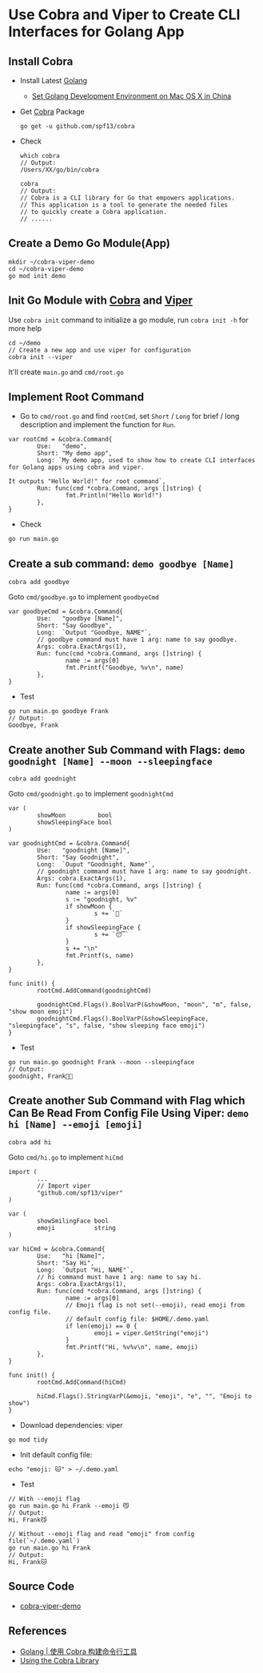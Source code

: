 # Use Cobra and Viper to Create CLI Interfaces for Golang App

## Install Cobra
* Install Latest [Golang](https://golang.org)
  * [Set Golang Development Environment on Mac OS X in China](https://github.com/northbright/Notes/blob/master/Golang/Install/setup-golang-dev-env-on-mac-os-x.md)

* Get [Cobra](https://github.com/spf13/cobra) Package

  ```
  go get -u github.com/spf13/cobra
  ```

* Check
  
  ```
  which cobra
  // Output:
  /Users/XX/go/bin/cobra
  ```

  ```
  cobra
  // Output:
  // Cobra is a CLI library for Go that empowers applications.
  // This application is a tool to generate the needed files
  // to quickly create a Cobra application.
  // ......
  ```

## Create a Demo Go Module(App)
```
mkdir ~/cobra-viper-demo
cd ~/cobra-viper-demo
go mod init demo
```

## Init Go Module with [Cobra](https://github.com/spf13/cobra) and [Viper](https://github.com/spf13/viper)
Use `cobra init` command to initialize a go module, run `cobra init -h` for more help

```
cd ~/demo
// Create a new app and use viper for configuration
cobra init --viper
```

It'll create `main.go` and `cmd/root.go`

## Implement Root Command
* Go to `cmd/root.go` and find `rootCmd`, set `Short` / `Long` for brief / long description and implement the function for `Run`.

```
var rootCmd = &cobra.Command{
        Use:   "demo",
        Short: "My demo app",
        Long: `My demo app, used to show how to create CLI interfaces for Golang apps using cobra and viper.

It outputs "Hello World!" for root command`,
        Run: func(cmd *cobra.Command, args []string) {
                fmt.Println("Hello World!")
        },
}
```

* Check
```
go run main.go
```

## Create a sub command: `demo goodbye [Name]`

```
cobra add goodbye
```

Goto `cmd/goodbye.go` to implement `goodbyeCmd`

```
var goodbyeCmd = &cobra.Command{
        Use:   "goodbye [Name]",
        Short: "Say Goodbye",
        Long:  `Output "Goodbye, NAME"`,
        // goodbye command must have 1 arg: name to say goodbye.
        Args: cobra.ExactArgs(1),
        Run: func(cmd *cobra.Command, args []string) {
                name := args[0]
                fmt.Printf("Goodbye, %v\n", name)
        },
}
```

* Test

```
go run main.go goodbye Frank
// Output:
Goodbye, Frank
```

## Create another Sub Command with Flags: `demo goodnight [Name] --moon --sleepingface`

```
cobra add goodnight
```

Goto `cmd/goodnight.go` to implement `goodnightCmd`

```
var (
        showMoon         bool
        showSleepingFace bool
)

var goodnightCmd = &cobra.Command{
        Use:   "goodnight [Name]",
        Short: "Say Goodnight",
        Long:  `Ouput "Goodnight, Name"`,
        // goodnight command must have 1 arg: name to say goodnight.
        Args: cobra.ExactArgs(1),
        Run: func(cmd *cobra.Command, args []string) {
                name := args[0]
                s := "goodnight, %v"
                if showMoon {
                        s += `🌙`
                }
                if showSleepingFace {
                        s += `😴`
                }
                s += "\n"
                fmt.Printf(s, name)
        },
}

func init() {
        rootCmd.AddCommand(goodnightCmd)

        goodnightCmd.Flags().BoolVarP(&showMoon, "moon", "m", false, "show moon emoji")
        goodnightCmd.Flags().BoolVarP(&showSleepingFace, "sleepingface", "s", false, "show sleeping face emoji")
}
```

* Test
```
go run main.go goodnight Frank --moon --sleepingface
// Output:
goodnight, Frank🌙😴
```

## Create another Sub Command with Flag which Can Be Read From Config File Using Viper: `demo hi [Name] --emoji [emoji]`

```
cobra add hi
```

Goto `cmd/hi.go` to implement `hiCmd`

```
import (
        ...
        // Import viper
        "github.com/spf13/viper"
)

var (
        showSmilingFace bool
        emoji           string
)

var hiCmd = &cobra.Command{
        Use:   "hi [Name]",
        Short: "Say Hi",
        Long:  `Output "Hi, NAME"`,
        // hi command must have 1 arg: name to say hi.
        Args: cobra.ExactArgs(1),
        Run: func(cmd *cobra.Command, args []string) {
                name := args[0]
                // Emoji flag is not set(--emoji), read emoji from config file.
                // default config file: $HOME/.demo.yaml
                if len(emoji) == 0 {
                        emoji = viper.GetString("emoji")
                }
                fmt.Printf("Hi, %v%v\n", name, emoji)
        },
}

func init() {
        rootCmd.AddCommand(hiCmd)

        hiCmd.Flags().StringVarP(&emoji, "emoji", "e", "", "Emoji to show")
}
```

* Download dependencies: viper
```
go mod tidy
```

* Init default config file:
```
echo "emoji: 🐱" > ~/.demo.yaml
```

* Test
```
// With --emoji flag
go run main.go hi Frank --emoji 😼
// Output:
Hi, Frank😼
```

```
// Without --emoji flag and read "emoji" from config file(`~/.demo.yaml`)
go run main.go hi Frank
// Output:
Hi, Frank🐱
```

## Source Code
* [cobra-viper-demo](https://github.com/northbright/cobra-viper-demo)

## References
* [Golang | 使用 Cobra 构建命令行工具](https://www.jianshu.com/p/63dd2075eb22)
* [Using the Cobra Library](https://github.com/spf13/cobra/blob/master/user_guide.md#using-the-cobra-library)
